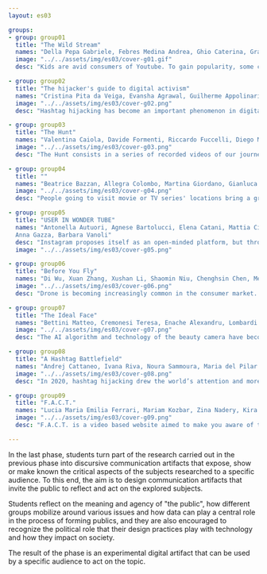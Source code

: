 ```yaml
---
layout: es03

groups:
- group: group01
  title: "The Wild Stream"
  names: "Della Pepa Gabriele, Febres Medina Andrea, Ghio Caterina, Granzotto Francesca, Rondi Paola, Stefani Elena"
  image: "../../assets/img/es03/cover-g01.gif"
  desc: "Kids are avid consumers of Youtube. To gain popularity, some creators hide inappropriate contents in kids' most loved cartoons, manipulating them, while also eluding YouTube’s supervising systems. This phenomenon, born in 2014 and still ongoing, is called ElsaGate."

- group: group02
  title: "The hijacker's guide to digital activism"
  names: "Cristina Pita da Veiga, Evansha Agrawal, Guilherme Appolinario, Maria Almeida, Natalia Malaver, Rebeca Vittorazo"
  image: "../../assets/img/es03/cover-g02.png"
  desc: "Hashtag hijacking has become an important phenomenon in digital activism, yet many online users don’t know their way around it. This project provides aims to understand these collective actions and encourages the audience to participate in online conversations."

- group: group03
  title: "The Hunt"
  names: "Valentina Caiola, Davide Formenti, Riccardo Fuccelli, Diego Morra, Francesco Mugnaini, Andrea Pronzati"
  image: "../../assets/img/es03/cover-g03.png"
  desc: "The Hunt consists in a series of recorded videos of our journey through Instagram influencers’ conspiratorial content. The goal of the research is to inform the audience of the existence of verified profiles sharing misleading or false information."

- group: group04
  title: ""
  names: "Beatrice Bazzan, Allegra Colombo, Martina Giordano, Gianluca Misto, Ludovica Piro, Irina Stojsic"
  image: "../../assets/img/es03/cover-g04.png"
  desc: "People going to visit movie or TV series' locations bring a growth in tourism, but they can also have a negative impact on the environment and residents. Since they aren’t meant to be tourist places, they are not prepared for the masses of people and their peculiar behaviours."

- group: group05
  title: "USER IN WONDER TUBE"
  names: "Antonella Autuori, Agnese Bartolucci, Elena Catani, Mattia Cittadino,
  Anna Gazza, Barbara Vanoli"
  desc: "Instagram proposes itself as an open-minded platform, but through the use of policies about nudity, it denies its users' freedom of expression. Our communication aim is to inform, making the users reflect: which vision of our society do we have according Instagram policies?"
  image: "../../assets/img/es03/cover-g05.png"

- group: group06
  title: "Before You Fly"
  names: "Di Wu, Xuan Zhang, Xushan Li, Shaomin Niu, Chenghsin Chen, Mengxue Jin"
  image: "../../assets/img/es03/cover-g06.png"
  desc: "Drone is becoming increasingly common in the consumer market. However, many drone owners are not aware of its basic laws and regulations. Our goal is to inform and raise awareness about the regulations of drone flying for the owners."

- group: group07
  title: "The Ideal Face"
  names: "Bettini Matteo, Cremonesi Teresa, Enache Alexandru, Lombardi Giovanni, Pagano Valentina, Ren Pengyuan"
  image: "../../assets/img/es03/cover-g07.png"
  desc: "The AI algorithm and technology of the beauty camera have become mature, and people can modify facial photos through the standards provided by the algorithm. This similar beauty can be quickly copied.But it also makes the user's aesthetics convergent and boring."

- group: group08
  title: "A Hashtag Battlefield"
  names: "Andrej Cattaneo, Ivana Riva, Noura Sammoura, Maria del Pilar Suarez Anzorena, Arthur van der Werf, Yueling Wu"
  image: "../../assets/img/es03/cover-g08.png"
  desc: "In 2020, hashtag hijacking drew the world’s attention and more than once made the news. By telling the stories of three hijacked hashtags, this project invites the user to learn more about it and reflect on the impacts it might have on the consumption of information on Twitter."

- group: group09
  title: "F.A.C.T."
  names: "Lucia Maria Emilia Ferrari, Mariam Kozbar, Zina Nadery, Kira Pyatakova, Situ Yuming, Xu Mengting"
  image: "../../assets/img/es03/cover-g09.png"
  desc: "F.A.C.T. is a video based website aimed to make you aware of the large presence of conspiracy theory videos on TikTok. By experiencing F.A.C.T. you’ll discover how conspiracy theory videos can enter your life through TikTok without you even noticing them."

---
```


In the last phase, students turn part of the research carried out in the previous phase into discursive communication artifacts that expose, show or make known the critical aspects of the subjects researched to a specific audience. To this end, the aim is to design communication artifacts that invite the public to reflect and act on the explored subjects.

Students reflect on the meaning and agency of "the public", how different groups mobilize around various issues and how data can play a central role in the process of forming publics, and they are also encouraged to recognize the political role that their design practices play with technology and how they impact on society.

The result of the phase is an experimental digital artifact that can be used by a specific audience to act on the topic.
